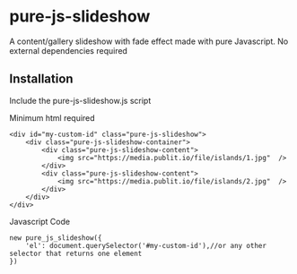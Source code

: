 # pure-js-slideshow
A content/gallery slideshow with fade effect made with pure Javascript.
No external dependencies required

## Installation
Include the pure-js-slideshow.js script 
<script src="pure-js-slideshow.js"></script>

Minimum html required
```
<div id="my-custom-id" class="pure-js-slideshow">
	<div class="pure-js-slideshow-container">
		<div class="pure-js-slideshow-content">
            <img src="https://media.publit.io/file/islands/1.jpg"  />
        </div>
        <div class="pure-js-slideshow-content">
            <img src="https://media.publit.io/file/islands/2.jpg"  />
        </div>
	</div>
</div>

```

Javascript Code

```
new pure_js_slideshow({
    'el': document.querySelector('#my-custom-id'),//or any other selector that returns one element
})

```


